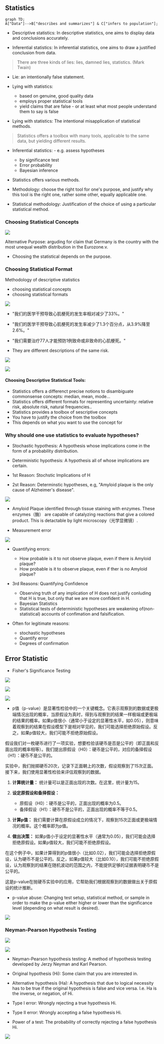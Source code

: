 ## Statistics

```mermaid
graph TD;
A["Data"]-->B["describes and summarizes"] & C["infers to population"];
```

- Descriptive statistics: In descriptive statistics, one aims to display data and conclusions accurately. 

- Inferential statistics: In inferential statistics, one aims to draw a justified conclusion from data. 

> There are three kinds of lies: lies, damned lies, statistics. (Mark Twain)


- Lie: an intentionally false statement.

- Lying with statistics:
    - based on genuine, good quality data
    - employs proper statistical tools
    - yield claims that are false - or at least what most people understand them to say is false

- Lying with statistics: The intentional misapplication of statistical methods.

> Statistics offers a toolbox with many tools, applicable to the same data, but yielding different results.

- Inferential statistics: - e.g. assess hypotheses 
    - by significance test
    - Error probability
    - Bayesian inference

- Statistics offers various methods.
- Methodology: choose the right tool for one's purpose, and justify why this tool is the right one, rather some other, equally applicable one.

- Statistical methodology: Justification of the choice of using a particular statistical method.

### Choosing Statistical Concepts

![](Pictures/statistics01.png)

Alternative Purpose: arguding for claim that Germany is the country with the most unequal wealth distribution in the Eurozone.v. 

- Choosing the statistical depends on the purpose. 

### Choosing Statistical Format

Methodology of descriptive statistics
- choosing statistical concepts
- choosing statistical formats

![](Pictures/statistics01.png)

- "我们的医学干预导致心肌梗死的发生率相对减少了33%。"

- "我们的医学干预导致心肌梗死的发生率减少了1.3个百分点，从3.9%降至2.6%。"

- "我们需要治疗77人才能预防1例致命或非致命的心肌梗死。"

- They are different descriptions of the same risk.

![](Pictures/statistics03.png)

![](Pictures/statistics04.png)


#### Choosing Descriptive Statistical Tools:
- Statistics offers a differenct precise notions to disambiguate commonsense concepts: median, mean, mode...
- Statistics offers different formats for representing uncertainty: relative risk, absolute risk, natural frequencies..
- Statistics provides a toolbox of sescriptive concepts
- You have to justify the choice from the toolbox
- This depends on what you want to use the concept for 


### Why should one use statistics to evaluate hypotheses?

- Stochastic hypothesis: A hypothesis whose implications come in the form of a probability distribution. 
- Deterministic hypothesis: A hypothesis all of whose implications are certain.

- 1st Reason: Stochstic Implications of H

- 2st Reason: Determinstic hypotheses, e.g, "Amyloid plaque is the only cause of Alzheimer's disease". 

![](Pictures/statistics05.png)

- Amyloid Plaque identified through tissue staining with enzymes. These enzymes（酶） are capable of catalyzing reactions that give a colored product. This is detactable by light microscopy（光学显微镜）.

- Measurement error

![](Pictures/statistics06.png)

- Quantifying errors:
    - How probable is it to not observe plaque, even if there is Amyloid plaque?
    - How probable is it to observe plaque, even if ther is no Amyloid plaque?

- 3rd Reasons: Quantifying Confidence
    - Observing truth of any implication of H does not justify conluding that H is true, but only that we are more confident in H. 
    - Bayesian Statistics
    - Statistical tests of deterministic hypotheses are weakening of(non-statistical) accounts of confimation and falsification.


- Often for legitimate reasons:
    - stochastic hypotheses
    - Quantify error
    - Degrees of confirmation

## Error Statistic

- Fisher's Significance Testing

![](Pictures/statistics07.png)

![](Pictures/statistics08.png)

![](Pictures/statistics09.png)

- p值（p-value）是显著性检验中的一个关键概念。它表示观察到的数据或更极端情况出现的概率，当原假设为真时，得到与观察到的结果一样极端或更极端的结果的概率。如果p值很小（通常小于设定的显著性水平，如0.05），则意味着观察到的结果在假设模型下是相对罕见的，我们可能选择拒绝原始假设。反之，如果p值较大，我们可能不拒绝原始假设。



假设我们对一枚硬币进行了一项实验，想要检验该硬币是否是公平的（即正面和反面出现的概率相等）。我们提出原假设（H0）：硬币是公平的，对应的备择假设（H1）：硬币不是公平的。

实验中，我们抛掷硬币20次，记录下正面朝上的次数，假设观察到了15次正面。接下来，我们使用显著性检验来评估观察到的数据。

1. **计算统计量：** 统计量可以是正面出现的次数。在这里，统计量为15。

2. **设定原假设和备择假设：** 
   - 原假设（H0）：硬币是公平的，正面出现的概率为0.5。
   - 备择假设（H1）：硬币不是公平的，正面出现的概率不等于0.5。

3. **计算p值：** 我们需要计算在原假设成立的情况下，观察到15次正面或更极端情况的概率。这个概率即为p值。

4. **做出决策：** 如果p值小于设定的显著性水平（通常为0.05），我们可能会选择拒绝原假设。如果p值较大，我们可能不拒绝原假设。

在这个例子中，如果计算得到的p值很小（比如0.02），我们可能会选择拒绝原假设，认为硬币不是公平的。反之，如果p值较大（比如0.10），我们可能不拒绝原假设，认为观察到的结果在随机波动的范围之内，不能提供足够的证据表明硬币不是公平的。

这是p-value在抛硬币实验中的应用，它帮助我们根据观察到的数据做出关于原假设的统计推断。


- p-value abuse: Changing test setup, statistical method, or sample in order to make the p-value either higher or lower than the significance level (depending on what result is desired).

![](Pictures/statistics10.png)

### Neyman-Pearson Hypothesis Testing

![](Pictures/statistics11.png)

![](Pictures/statistics12.png)

- Neyman-Pearson hypothesis testing: A method of hypothesis testing developed by Jerzy Neyman and Karl Pearson.

- Original hypothesis (Hi): Some claim that you are interested in.

- Alternative hypothesis (Ha): A hypothesis that due to logical necessity has to be true if the original hypothesis is false and vice versa. I.e. Ha is the inverse, or negation, of Hi.
- Type I error: Wrongly rejecting a true hypothesis Hi.
- Type II error: Wrongly accepting a false hypothesis Hi.
- Power of a test: The probability of correctly rejecting a false hypothesis Hi.

![](Pictures/statistics13.png)